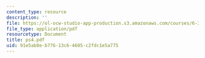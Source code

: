 ```yaml
---
content_type: resource
description: ''
file: https://ol-ocw-studio-app-production.s3.amazonaws.com/courses/6-336j-introduction-to-numerical-simulation-sma-5211-fall-2003/91e5ab8eb77613c64605c2fdc1e5a775_ps4.pdf
file_type: application/pdf
resourcetype: Document
title: ps4.pdf
uid: 91e5ab8e-b776-13c6-4605-c2fdc1e5a775
---
```

